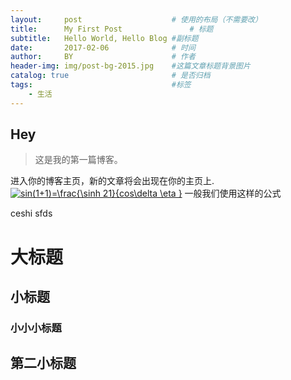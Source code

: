 ```yaml
---
layout:     post   				    # 使用的布局（不需要改）
title:      My First Post 				# 标题 
subtitle:   Hello World, Hello Blog #副标题
date:       2017-02-06 				# 时间
author:     BY 						# 作者
header-img: img/post-bg-2015.jpg 	#这篇文章标题背景图片
catalog: true 						# 是否归档
tags:								#标签
    - 生活
---
```


## Hey
>这是我的第一篇博客。

进入你的博客主页，新的文章将会出现在你的主页上.
<a href="https://www.codecogs.com/eqnedit.php?latex=sin(1&plus;1)=\frac{\sinh&space;21}{cos\delta&space;\eta&space;}" target="_blank"><img src="https://latex.codecogs.com/gif.latex?sin(1&plus;1)=\frac{\sinh&space;21}{cos\delta&space;\eta&space;}" title="sin(1+1)=\frac{\sinh 21}{cos\delta \eta }" /></a>
一般我们使用这样的公式

ceshi sfds
# 大标题

## 小标题

### 小小小标题

## 第二小标题
